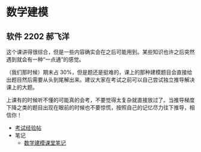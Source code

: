 # 数学建模

## 软件 2202 郝飞洋

这个课讲得很综合，但是一些内容确实会在之后可能用到。某些知识也许之后突然遇到就会有一种“一点通”的感觉。

（我们那时候）期末占 30%，但是题还是挺难的，课上的那种建模题目会直接给出题目然后需要从头到尾解出来。建议大家在考试之前可以自己尝试独立推导解决课上的大题。

上课有的时候听不懂的可能真的会考，不要觉得太复杂就直接放过了。当推导梯度下降之类的题目出现在眼前的时候也不要惊慌，按照自己的记忆尽力往下推导，相信你！

- [考试经验帖](docs/课内笔记/大二下/数学建模/考试经验帖.md)
- 笔记
  - [数学建模课堂笔记](docs/课内笔记/大二下/数学建模/笔记/数学建模课堂笔记.md)
